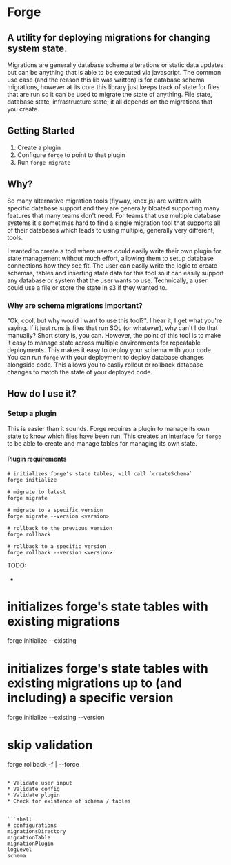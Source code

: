 
# Forge
A utility for deploying migrations for changing system state. 
---
Migrations are generally database schema alterations or static data updates but can be anything that 
is able to be executed via javascript. The common use case (and the reason this lib was written) is for database
schema migrations, however at its core this library just keeps track of state for files that are run so it can be 
used to migrate the state of anything. File state, database state, infrastructure state; it all depends on the 
migrations that you create.

## Getting Started
1. Create a plugin
2. Configure `forge` to point to that plugin
3. Run `forge migrate`

## Why?
So many alternative migration tools (flyway, knex.js) are written with specific database support and they 
are generally bloated supporting many features that many teams don't need. For teams that use multiple 
database systems it's sometimes hard to find a single migration tool that supports all of their databases which
leads to using multiple, generally very different, tools.

I wanted to create a tool where users could easily write their own plugin for state management without much effort, 
allowing them to setup database connections how they see fit. The user can easily write the logic to create 
schemas, tables and inserting state data for this tool so it can easily support any database or system that the user
wants to use.  Technically, a user could use a file or store the state in s3 if they wanted to.

### Why are schema migrations important?
"Ok, cool, but why would I want to use this tool?".  I hear it, I get what you're saying. If it just runs js files that
run SQL (or whatever), why can't I do that manually?  Short story is, you can. However, the point of this tool is 
to make it easy to manage state across multiple environments for repeatable deployments. This makes it easy to 
deploy your schema with your code.  You can run `forge` with your deployment to deploy database changes alongside code.
This allows you to easliy rollout or rollback database changes to match the state of your deployed code.

## How do I use it?
### Setup a plugin
This is easier than it sounds. Forge requires a plugin to manage its own state to know which files have been run.
This creates an interface for `forge` to be able to create and manage tables for managing its own state.

#### Plugin requirements



```shell
# initializes forge's state tables, will call `createSchema` 
forge initialize

# migrate to latest
forge migrate

# migrate to a specific version
forge migrate --version <version>

# rollback to the previous version
forge rollback

# rollback to a specific version
forge rollback --version <version>
```

TODO:
* ```shell
# initializes forge's state tables with existing migrations
forge initialize --existing

# initializes forge's state tables with existing migrations up to (and including) a specific version
forge initialize --existing --version <version>

# skip validation
forge rollback -f | --force
```

* Validate user input
* Validate config
* Validate plugin
* Check for existence of schema / tables


```shell
# configurations
migrationsDirectory
migrationTable
migrationPlugin
logLevel
schema
```
